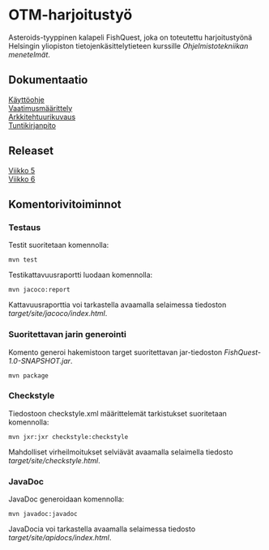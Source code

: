 # OTM-harjoitustyö

Asteroids-tyyppinen kalapeli FishQuest, joka on toteutettu harjoitustyönä Helsingin yliopiston tietojenkäsittelytieteen kurssille *Ohjelmistotekniikan menetelmät*.

## Dokumentaatio

[Käyttöohje](https://github.com/ansolotli/otm-harjoitustyo/blob/master/Fishquest/dokumentaatio/kayttoohje.md)  
[Vaatimusmäärittely](https://github.com/ansolotli/otm-harjoitustyo/blob/master/Fishquest/dokumentaatio/vaatimusmaarittely.md)    
[Arkkitehtuurikuvaus](https://github.com/ansolotli/otm-harjoitustyo/blob/master/Fishquest/dokumentaatio/arkkitehtuuri.md)  
[Tuntikirjanpito](https://github.com/ansolotli/otm-harjoitustyo/blob/master/Fishquest/dokumentaatio/tuntikirjanpito.md)

## Releaset

[Viikko 5](https://github.com/ansolotli/otm-harjoitustyo/releases/tag/viikko5)  
[Viikko 6](https://github.com/ansolotli/otm-harjoitustyo/releases/tag/viikko6)

## Komentorivitoiminnot

### Testaus

Testit suoritetaan komennolla:

```
mvn test
```
Testikattavuusraportti luodaan komennolla:

```
mvn jacoco:report
```
Kattavuusraporttia voi tarkastella avaamalla selaimessa tiedoston *target/site/jacoco/index.html*.

### Suoritettavan jarin generointi

Komento generoi hakemistoon target suoritettavan jar-tiedoston *FishQuest-1.0-SNAPSHOT.jar*.

```
mvn package
```

### Checkstyle

Tiedostoon checkstyle.xml määrittelemät tarkistukset suoritetaan komennolla:

```
mvn jxr:jxr checkstyle:checkstyle
```
Mahdolliset virheilmoitukset selviävät avaamalla selaimella tiedosto *target/site/checkstyle.html*.

### JavaDoc

JavaDoc generoidaan komennolla:  
```
mvn javadoc:javadoc
```

JavaDocia voi tarkastella avaamalla selaimessa tiedosto *target/site/apidocs/index.html*.


